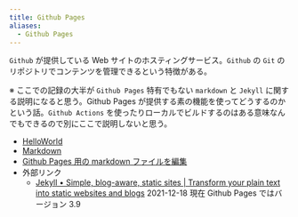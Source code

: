 ```yaml
---
title: Github Pages
aliases:
  - Github Pages
---
```


`Github` が提供している Web サイトのホスティングサービス。`Github` の `Git` のリポジトリでコンテンツを管理できるという特徴がある。

※ ここでの記録の大半が `Github Pages` 特有でもない `markdown` と `Jekyll` に関する説明になると思う。Github Pages が提供する素の機能を使ってどうするのかという話。`Github Actions` を使ったりローカルでビルドするのはある意味なんでもできるので別にここで説明しないと思う。


- [HelloWorld](HelloWorld.md)
- [Markdown](markdown/index.md)
- [Github Pages 用の markdown ファイルを編集](../Obsidian/Github_Pages_用の_markdown_ファイルを編集.md)
- 外部リンク
  - [Jekyll • Simple, blog\-aware, static sites \| Transform your plain text into static websites and blogs](https://jekyllrb.com/) 2021-12-18 現在 Github Pages ではバージョン 3.9






